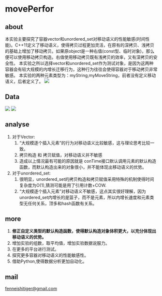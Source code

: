 # movePerfor

## about
本实验主要探究了容器vector和unordered_set对移动语义的性能敏感(时间性能)。C++11定义了移动语义，使得拷贝过程更加灵活，在原有的深拷贝、浅拷贝的基础上增加了移动拷贝。如果原object是一种右值(const型、临时对象)，那么便可以使用移动拷贝构造。右值使用移动拷贝既有浅拷贝的效率，又有深拷贝的安全性。
本实验之所以选择vector和unordered_set作为测试对象，是因为这两种容器会有较大规模的内增长迁移行为，这种行为往往会使得容器对于移动拷贝非常敏感。
本实验的两种元素类型为：myString,myMoveString，前者没有定义移动语义，后者定义了。
![](https://github.com/fenneishi/movePerfor/blob/master/picture/moveCopy.png)
## Data
![](https://github.com/fenneishi/movePerfor/blob/master/picture/analyseT.png)
![](https://github.com/fenneishi/movePerfor/blob/master/picture/analyseG.png)
## analyse
1. 对于Vector:
    1. “大规模逐个插入元素”的行为对移动语义比较敏感，这与理论思考比较一致。
    2. 拷贝构造 和 拷贝赋值，对移动语义并不敏感
    3. 造成以上情况最有可能的原因就是 conTime接口默认调用元素的默认构造函数，而默认构造出来的对象很小，并不能体现出移动语义的优势。
2. 对于unordered_set:
    1. 很明显，unordered_set的拷贝构造和拷贝赋值采用特殊的机制使得时间复杂度为O(1),猜测可能是用了引用计数+COW.
    2. “大规模逐个插入元素”对移动语义不敏感，这点其实很好理解，因为unordered_set内增长的是篮子，而不是元素，所以内增长速度和元素类型无任何关系，顶多和hash函数有关系。
## more
1. **修正自定义类型的默认构造函数，使得默认构造对象体积更大，以充分体现出移动语义的优势。**
2. 增加实验的组数，取平均值，增加实验数据说服力。
3. 在更多的平台进行测试。
4. 探究更多容器对移动语义的性能敏感性。
5. 借助Python,使得数据分析更加自动化。
## mail
fenneishitiger@gmail.com
